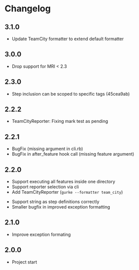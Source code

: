 # Changelog

## 3.1.0

* Update TeamCity formatter to extend default formatter

## 3.0.0

* Drop support for MRI < 2.3

## 2.3.0

* Step inclusion can be scoped to specific tags (45cea9ab)

## 2.2.2

* TeamCityReporter: Fixing mark test as pending

## 2.2.1

* BugFix (missing argument in cli.rb)
* BugFix in after_feature hook call (missing feature argument)

## 2.2.0

+ Support executing all features inside one directory
+ Support reporter selection via cli
+ Add TeamCityReporter (`gurke --formatter team_city`)
* Support string as step definitions correctly
* Smaller bugfix in improved exception formatting


## 2.1.0

* Improve exception formating

## 2.0.0

* Project start
